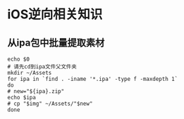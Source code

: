 # iOS逆向相关知识

## 从ipa包中批量提取素材
``` shell
echo $0
# 请先cd到ipa文件父文件夹
mkdir ~/Assets
for ipa in `find . -iname '*.ipa' -type f -maxdepth 1`
do
# new="${ipa}.zip"
echo $ipa
# cp "$img" ~/Assets/"$new"
done

```